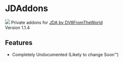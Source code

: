 # JDAddons
[![](https://jitpack.io/v/raxixor/JDAddons.svg)](https://jitpack.io/#raxixor/JDAddons)
Private addons for [JDA by DV8FromTheWorld](https://github.com/DV8FromTheWorld/JDa)  
Version 1.1.4

## Features
* Completely Undocumented (Likely to change Soon™)
